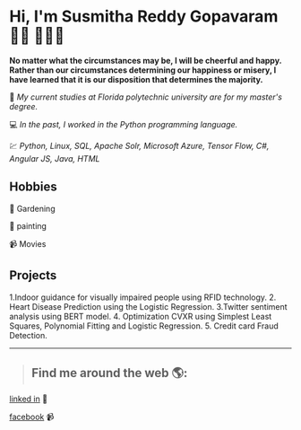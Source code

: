 # Hi, I'm Susmitha Reddy Gopavaram 👋🏾 👩🏾‍💻


**No matter what the circumstances may be, I will be cheerful and happy. Rather than our circumstances determining our happiness or misery, I have learned that it is our disposition that determines the majority.**




:school: *My current studies at Florida polytechnic university are for my master's degree.*  

:computer:  *In the past, I worked in the Python programming language.*  

:chart: *Python,  Linux, SQL, Apache Solr, Microsoft Azure, Tensor Flow, C#, Angular JS, Java, HTML*

## Hobbies

:leaves: Gardening

:art: painting

📹 Movies



## Projects

1.Indoor guidance for visually impaired people using RFID technology.
2. Heart Disease Prediction using the Logistic Regression.
3.Twitter sentiment analysis using BERT model.
4. Optimization CVXR using Simplest Least Squares, Polynomial Fitting and Logistic Regression.
5. Credit card Fraud Detection.













--------------------------------

> ## **Find me around the web** 🌎: 

  [linked in](https://www.linkedin.com/in/susmirthaeddy-gopavaram-0b3a21101/) 💼
  
  [facebook](https://www.facebook.com/susmitha.reddy.77985/) 📹

